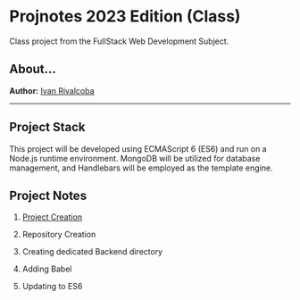 # Projnotes 2023 Edition (Class)
Class project from the FullStack Web Development 
Subject.

## About...
**Author:** [Ivan Rivalcoba](https://about.me/ivanrivalcoba/getstarted)

---

## Project Stack
This project will be developed using ECMAScript 6 (ES6) and run on a Node.js runtime environment. MongoDB will be utilized for database management, and Handlebars will be employed as the template engine.

## Project Notes
1. [Project Creation](https://github.com/rivalcoba/projnotes-2023a-class/blob/main/class-notes/1-Project-Creation.md)

2. Repository Creation

3. Creating dedicated Backend directory

4. Adding Babel

5. Updating to ES6
